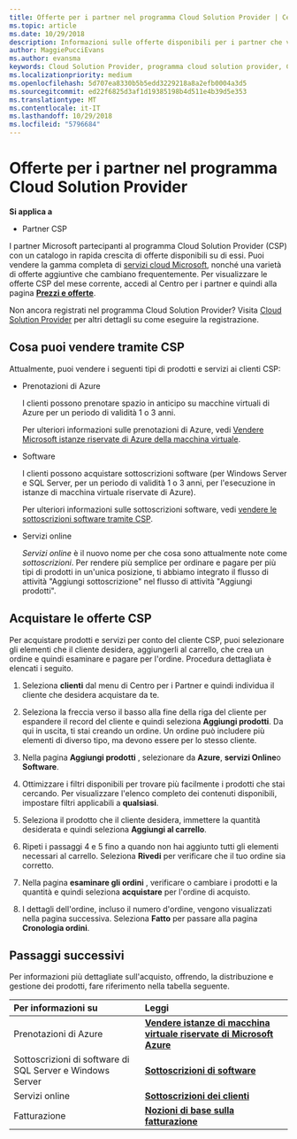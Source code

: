 ```yaml
---
title: Offerte per i partner nel programma Cloud Solution Provider | Centro per i partner
ms.topic: article
ms.date: 10/29/2018
description: Informazioni sulle offerte disponibili per i partner che vendono tramite il programma Cloud Solution Provider.
author: MaggiePucciEvans
ms.author: evansma
keywords: Cloud Solution Provider, programma cloud solution provider, CSP, aggiungere un prodotto, vendere ai clienti, offerte per i partner, le offerte CSP, servizi basati su Cloud, Azure, Office 365, Dynamics, partner CSP, vendere in CSP, Azure RI, Azure, istanze di macchina virtuale riservate di Azure prenotazioni, servizi online, software di sottoscrizione, AHUB, SQL Server in Azure, Windows Server in Azure, sottoscrizioni dei clienti
ms.localizationpriority: medium
ms.openlocfilehash: 5d707ea8330b5b5edd3229218a8a2efb0004a3d5
ms.sourcegitcommit: ed22f6825d3af1d19385198b4d511e4b39d5e353
ms.translationtype: MT
ms.contentlocale: it-IT
ms.lasthandoff: 10/29/2018
ms.locfileid: "5796684"
---
```

# <a name="partner-offers-in-the-cloud-solution-provider-program"></a>Offerte per i partner nel programma Cloud Solution Provider 

**Si applica a**

-  Partner CSP

I partner Microsoft partecipanti al programma Cloud Solution Provider (CSP) con un catalogo in rapida crescita di offerte disponibili su di essi. Puoi vendere la gamma completa di [servizi cloud Microsoft](https://partner.microsoft.com/cloud-solution-provider/products-and-services), nonché una varietà di offerte aggiuntive che cambiano frequentemente. Per visualizzare le offerte CSP del mese corrente, accedi al Centro per i partner e quindi alla pagina [**Prezzi e offerte**](https://partnercenter.microsoft.com/pcv/sales).  

Non ancora registrati nel programma Cloud Solution Provider? Visita [Cloud Solution Provider](https://partner.microsoft.com/cloud-solution-provider) per altri dettagli su come eseguire la registrazione. 

## <a name="what-you-can-sell-through-csp"></a>Cosa puoi vendere tramite CSP

Attualmente, puoi vendere i seguenti tipi di prodotti e servizi ai clienti CSP:

- Prenotazioni di Azure<br> 

    I clienti possono prenotare spazio in anticipo su macchine virtuali di Azure per un periodo di validità 1 o 3 anni.<br>
    
    Per ulteriori informazioni sulle prenotazioni di Azure, vedi [Vendere Microsoft istanze riservate di Azure della macchina virtuale](azure-reservations.md).

- Software<br>

    I clienti possono acquistare sottoscrizioni software (per Windows Server e SQL Server, per un periodo di validità 1 o 3 anni, per l'esecuzione in istanze di macchina virtuale riservate di Azure).<br>
 
  Per ulteriori informazioni sulle sottoscrizioni software, vedi [vendere le sottoscrizioni software tramite CSP](csp-software-subscriptions.md).  

- Servizi online<br>

     *Servizi online* è il nuovo nome per che cosa sono attualmente note come *sottoscrizioni*. Per rendere più semplice per ordinare e pagare per più tipi di prodotti in un'unica posizione, ti abbiamo integrato il flusso di attività "Aggiungi sottoscrizione" nel flusso di attività "Aggiungi prodotti". 

## <a name="buy-csp-offers"></a>Acquistare le offerte CSP

Per acquistare prodotti e servizi per conto del cliente CSP, puoi selezionare gli elementi che il cliente desidera, aggiungerli al carrello, che crea un ordine e quindi esaminare e pagare per l'ordine. Procedura dettagliata è elencati i seguito.

1. Seleziona **clienti** dal menu di Centro per i Partner e quindi individua il cliente che desidera acquistare da te. 

2. Seleziona la freccia verso il basso alla fine della riga del cliente per espandere il record del cliente e quindi seleziona **Aggiungi prodotti**. Da qui in uscita, ti stai creando un ordine. Un ordine può includere più elementi di diverso tipo, ma devono essere per lo stesso cliente.

3. Nella pagina **Aggiungi prodotti** , selezionare da **Azure**, **servizi Online**o **Software**.

4. Ottimizzare i filtri disponibili per trovare più facilmente i prodotti che stai cercando. Per visualizzare l'elenco completo dei contenuti disponibili, impostare filtri applicabili a **qualsiasi**. 

5. Seleziona il prodotto che il cliente desidera, immettere la quantità desiderata e quindi seleziona **Aggiungi al carrello**.

6. Ripeti i passaggi 4 e 5 fino a quando non hai aggiunto tutti gli elementi necessari al carrello. Seleziona **Rivedi** per verificare che il tuo ordine sia corretto.  

7. Nella pagina **esaminare gli ordini** , verificare o cambiare i prodotti e la quantità e quindi seleziona **acquistare** per l'ordine di acquisto. 

8. I dettagli dell'ordine, incluso il numero d'ordine, vengono visualizzati nella pagina successiva. Seleziona **Fatto** per passare alla pagina **Cronologia ordini**. 


## <a name="next-steps"></a>Passaggi successivi

Per informazioni più dettagliate sull'acquisto, offrendo, la distribuzione e gestione dei prodotti, fare riferimento nella tabella seguente.

|**Per informazioni su**   |**Leggi**   |
|:---------------------------|:--------------------|
|Prenotazioni di Azure |[**Vendere istanze di macchina virtuale riservate di Microsoft Azure**]( https://docs.microsoft.com/en-us/partner-center/azure-reservations) |
|Sottoscrizioni di software di SQL Server e Windows Server |[**Sottoscrizioni di software**]( https://docs.microsoft.com/en-us/partner-center/csp-software-subscriptions) |
|Servizi online |[**Sottoscrizioni dei clienti**](https://docs.microsoft.com/en-us/partner-center/customer-subscriptions) |
|Fatturazione |[**Nozioni di base sulla fatturazione**]( https://docs.microsoft.com/en-us/partner-center/billing-basics) |

